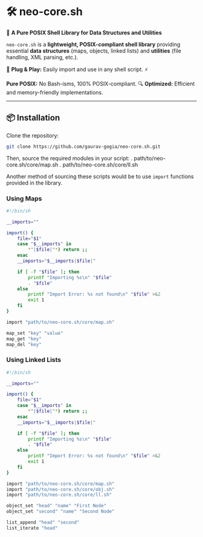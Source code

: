 # 🛠️ neo-core.sh

🚀 **A Pure POSIX Shell Library for Data Structures and Utilities**

`neo-core.sh` is a **lightweight, POSIX-compliant shell library** providing
essential **data structures** (maps, objects, linked lists) and **utilities**
(file handling, XML parsing, etc.).

🔌 **Plug & Play:** Easily import and use in any shell script. ⚡

**Pure POSIX:** No Bash-isms, 100% POSIX-compliant. 🔍 **Optimized:** Efficient
and memory-friendly implementations.

---

## 📦 **Installation**

Clone the repository:

```sh
git clone https://github.com/gaurav-gogia/neo-core.sh.git
```

Then, source the required modules in your script: .
path/to/neo-core.sh/core/map.sh . path/to/neo-core.sh/core/ll.sh

Another method of sourcing these scripts would be to use `import` functions
provided in the library.

### Using Maps

```sh
#!/bin/sh

__imports=""

import() {
    file="$1"
    case "$__imports" in
        *"|$file|"*) return ;;
    esac
    __imports="$__imports|$file|"

    if [ -f "$file" ]; then
        printf "Importing %s\n" "$file"
        . "$file"
    else
        printf "Import Error: %s not found\n" "$file" >&2
        exit 1
    fi
}

import "path/to/neo-core.sh/core/map.sh"

map_set "key" "value"
map_get "key"
map_del "key"
```

### Using Linked Lists

```sh
#!/bin/sh

__imports=""

import() {
    file="$1"
    case "$__imports" in
        *"|$file|"*) return ;;
    esac
    __imports="$__imports|$file|"

    if [ -f "$file" ]; then
        printf "Importing %s\n" "$file"
        . "$file"
    else
        printf "Import Error: %s not found\n" "$file" >&2
        exit 1
    fi
}

import "path/to/neo-core.sh/core/map.sh"
import "path/to/neo-core.sh/core/obj.sh"
import "path/to/neo-core.sh/core/ll.sh"

object_set "head" "name" "First Node"
object_set "second" "name" "Second Node"

list_append "head" "second"
list_iterate "head"
```
